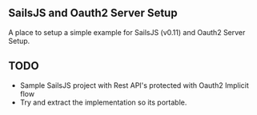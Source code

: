 ## SailsJS and Oauth2 Server Setup

A place to setup a simple example for SailsJS (v0.11) and Oauth2 Server Setup.

## TODO

- Sample SailsJS project with Rest API's protected with Oauth2 Implicit flow
- Try and extract the implementation so its portable.
